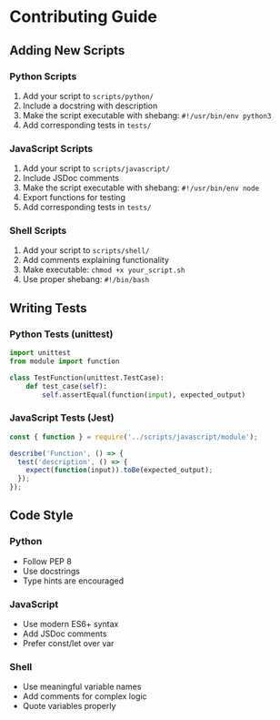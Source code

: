 # Contributing Guide

## Adding New Scripts

### Python Scripts
1. Add your script to `scripts/python/`
2. Include a docstring with description
3. Make the script executable with shebang: `#!/usr/bin/env python3`
4. Add corresponding tests in `tests/`

### JavaScript Scripts
1. Add your script to `scripts/javascript/`
2. Include JSDoc comments
3. Make the script executable with shebang: `#!/usr/bin/env node`
4. Export functions for testing
5. Add corresponding tests in `tests/`

### Shell Scripts
1. Add your script to `scripts/shell/`
2. Add comments explaining functionality
3. Make executable: `chmod +x your_script.sh`
4. Use proper shebang: `#!/bin/bash`

## Writing Tests

### Python Tests (unittest)
```python
import unittest
from module import function

class TestFunction(unittest.TestCase):
    def test_case(self):
        self.assertEqual(function(input), expected_output)
```

### JavaScript Tests (Jest)
```javascript
const { function } = require('../scripts/javascript/module');

describe('Function', () => {
  test('description', () => {
    expect(function(input)).toBe(expected_output);
  });
});
```

## Code Style

### Python
- Follow PEP 8
- Use docstrings
- Type hints are encouraged

### JavaScript
- Use modern ES6+ syntax
- Add JSDoc comments
- Prefer const/let over var

### Shell
- Use meaningful variable names
- Add comments for complex logic
- Quote variables properly
